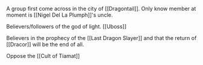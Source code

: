 A group first come across in the city of [[Dragontail]].  Only know member at moment is [[Nigel Del La Plumph]]'s uncle.

Believers/followers of the god of light. [[Uboss]] 

Believers in the prophecy of the [[Last Dragon Slayer]] and that the return of [[Dracor]] will be the end of all.

Oppose the [[Cult of Tiamat]] 